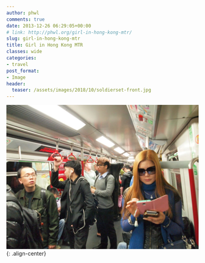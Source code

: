 ```yaml
---
author: phwl
comments: true
date: 2013-12-26 06:29:05+00:00
# link: http://phwl.org/girl-in-hong-kong-mtr/
slug: girl-in-hong-kong-mtr
title: Girl in Hong Kong MTR
classes: wide
categories:
- travel
post_format:
- Image
header:
  teaser: /assets/images/2018/10/soldierset-front.jpg
---
```


![](/assets/images/2013/12/f0075200.jpg){: .align-center}
